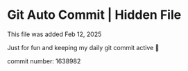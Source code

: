 # Git Auto Commit | Hidden File

This file was added Feb 12, 2025

Just for fun and keeping my daily git commit active 🤪

commit number: 1638982

